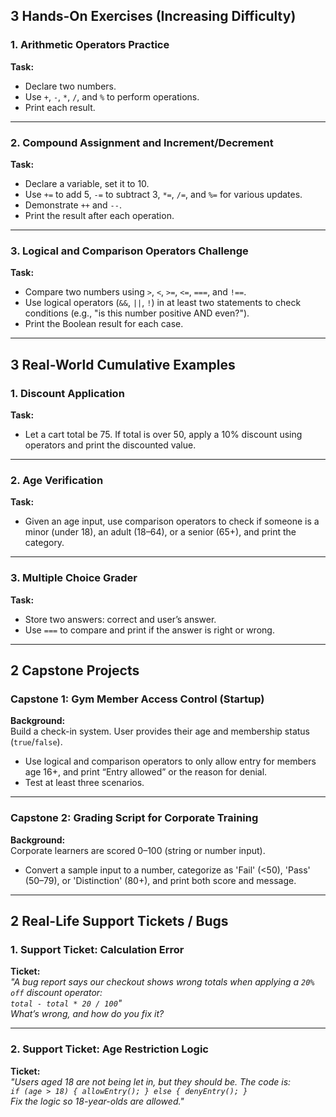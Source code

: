 ## 3 Hands-On Exercises (Increasing Difficulty)

### 1. Arithmetic Operators Practice
**Task:**  
- Declare two numbers.  
- Use `+`, `-`, `*`, `/`, and `%` to perform operations.  
- Print each result.

---

### 2. Compound Assignment and Increment/Decrement
**Task:**  
- Declare a variable, set it to 10.
- Use `+=` to add 5, `-=` to subtract 3, `*=`, `/=`, and `%=` for various updates.
- Demonstrate `++` and `--`.
- Print the result after each operation.

---

### 3. Logical and Comparison Operators Challenge
**Task:**  
- Compare two numbers using `>`, `<`, `>=`, `<=`, `===`, and `!==`.  
- Use logical operators (`&&`, `||`, `!`) in at least two statements to check conditions (e.g., "is this number positive AND even?").
- Print the Boolean result for each case.

---

## 3 Real-World Cumulative Examples

### 1. Discount Application
**Task:**  
- Let a cart total be 75. If total is over 50, apply a 10% discount using operators and print the discounted value.

---

### 2. Age Verification
**Task:**  
- Given an age input, use comparison operators to check if someone is a minor (under 18), an adult (18–64), or a senior (65+), and print the category.

---

### 3. Multiple Choice Grader
**Task:**  
- Store two answers: correct and user’s answer.
- Use `===` to compare and print if the answer is right or wrong.

---

## 2 Capstone Projects

### Capstone 1: Gym Member Access Control (Startup)
**Background:**  
Build a check-in system. User provides their age and membership status (`true`/`false`).  
- Use logical and comparison operators to only allow entry for members age 16+, and print “Entry allowed” or the reason for denial.
- Test at least three scenarios.

---

### Capstone 2: Grading Script for Corporate Training
**Background:**  
Corporate learners are scored 0–100 (string or number input).  
- Convert a sample input to a number, categorize as 'Fail' (<50), 'Pass' (50–79), or 'Distinction' (80+), and print both score and message.

---

## 2 Real-Life Support Tickets / Bugs

### 1. Support Ticket: Calculation Error
**Ticket:**  
_"A bug report says our checkout shows wrong totals when applying a `20% off` discount operator:  
`total - total * 20 / 100`"  
What’s wrong, and how do you fix it?_

---

### 2. Support Ticket: Age Restriction Logic
**Ticket:**  
_"Users aged 18 are not being let in, but they should be. The code is:  
`if (age > 18) { allowEntry(); } else { denyEntry(); }`  
Fix the logic so 18-year-olds are allowed."_
